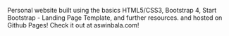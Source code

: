 Personal website built using the basics HTML5/CSS3, Bootstrap 4, Start Bootstrap - Landing Page Template, and further resources. and hosted on Github Pages! Check it out at aswinbala.com!
